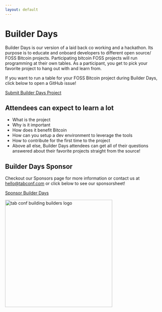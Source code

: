 ```yaml
---
layout: default
---
```


# Builder Days

Builder Days is our version of a laid back co working and a hackathon. Its purpose is to educate and onboard developers to different open source/ FOSS Bitcoin projects. Participating bitcoin FOSS projects will run programming at their own tables. As a participant, you get to pick your favorite project to hang out with and learn from.

If you want to run a table for your FOSS Bitcoin project during Builder Days, click below to open a GitHub issue!

<a target="_blank" href="https://github.com/TABConf/6.tabconf.com/issues/new?assignees=&labels=Builder+Days+Project&projects=&template=builder-day-project-submission.md&title=" class="button button1 button4 ">Submit Builder Days Project</a>

## Attendees can expect to learn a lot

- What is the project
- Why is it important
- How does it benefit Bitcoin
- How can you setup a dev environment to leverage the tools
- How to contribute for the first time to the project
- Above all else, Builder Days attendees can get all of their questions answered about their favorite projects straight from the source!

## Builder Days Sponsor

Checkout our Sponsors page for more information or contact us at <hello@tabconf.com> or click below to see our sponsorsheet!

<a target="_blank" href="/docs/sponsorsheet" class="button button1 button5">Sponsor Builder Days</a>

<img alt="tab conf building builders logo" width="350" src="assets/img/nogood/512x512/NG_Stickers_BuildingBuilders_Color.png">
